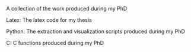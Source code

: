 A collection of the work produced during my PhD

Latex:
  The latex code for my thesis

Python:
  The extraction and visualization scripts produced during my PhD

C:
  C functions produced during my PhD
